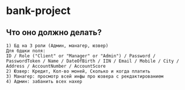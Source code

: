 # bank-project
## Что оно должно делать?
	1) Бд на 3 роли (Админ, манагер, юзвер)
	Для бдшки поля:
	ID / Role ("Client" or "Manager" or "Admin") / Password / PasswordToken / Name / DateOfBirth / IIN / Email / Mobile / City / Address / AccountNumber / AccountScore
	2) Юзвер: Кредит, Кол-во моней, Сколько и когда платить
	3) Манагер: просмотр всей инфы про юзвера с рекдактированием
	4) Админ: забанить всех нахер